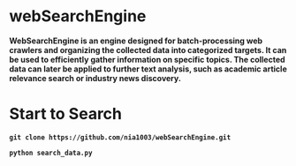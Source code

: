 # webSearchEngine
<b>WebSearchEngine<b> is an engine designed for batch-processing web crawlers and organizing the collected data into categorized targets. It can be used to efficiently gather information on specific topics. The collected data can later be applied to further text analysis, such as academic article relevance search or industry news discovery.
# Start to Search
```
git clone https://github.com/nia1003/webSearchEngine.git

python search_data.py
```
